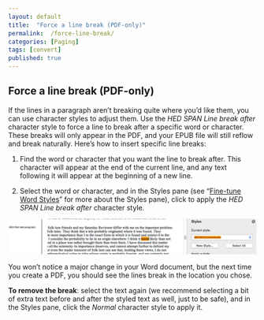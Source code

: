 ```yaml
---
layout: default
title:  "Force a line break (PDF-only)"
permalink:  /force-line-break/
categories: [Paging]
tags: [convert]
published: true
---
```


<section data-type="chapter" class="hsecchapter" data-hederis-type="hsecchapter" id="force-line-break" data-pi-attrs="id: force-line-break; data-tags: convert;" role="doc-chapter" data-tags="convert" data-author-name=" " data-book-title=" " title="Force a line break (PDF-only)"><h1 data-hederis-type="hblkchaptitle" class="hblkchaptitle" id="pKME8N8cN">Force a line break (PDF-only)</h1>
    <p class="hblkp" data-hederis-type="hblkp" id="pzeMB5MtP">If the lines in a paragraph aren&#8217;t breaking quite where you&#8217;d like them, you can use character styles to adjust them. Use the <span class="Emphasis" id="pap3HqVmD"><em class="hspanem" data-hederis-type="hspanem" id="pKAXqyXXx">HED SPAN Line break after</em></span> character style to force a line to break after a specific word or character. These breaks will only appear in the PDF, and your EPUB file will still reflow and break naturally. Here&#8217;s how to insert specific line breaks: </p>
    <ol class="hwprnumlist" data-hederis-type="hwprnumlist" id="pZDlsZOWb"><li class="hblkoli" data-hederis-type="hblkoli" id="li7EBdNNQo"><p class="hblkoli" data-hederis-type="hblklip" id="pUtyzu990">Find the word or character that you want the line to break after. This character will appear at the end of the current line, and any text following it will appear at the beginning of a new line.</p></li>
    <li class="hblkoli" data-hederis-type="hblkoli" id="licFPIEfa2"><p class="hblkoli" data-hederis-type="hblklip" id="pflaEQ4zz">Select the word or character, and in the Styles pane (see &#8220;<a href="{% post_url 2019-10-21-16-Fine-tuneWordStyles %}" id="p8aZ2cWW1"><span class="Hyperlink" id="p1Dx1nMLz">Fine-tune Word Styles</span></a>&#8221; for more about the Styles pane), click to apply the <span class="Emphasis" id="ppgWX8mxs"><em class="hspanem" data-hederis-type="hspanem" id="ptu6QCRS8">HED SPAN Line break after </em></span>character style<span class="Emphasis" id="pG9MINVh1"><em class="hspanem" data-hederis-type="hspanem" id="pKiHEXxdT">.</em></span></p></li>
    </ol>
    <img data-hederis-type="hblkimg" class="hblkimg" id="pNzX6IbjB" src="/images/forcelinebr.png" data-img-src="forcelinebr.png"/>
    <p class="hblkp" data-hederis-type="hblkp" id="paIVy1ywy">You won&#8217;t notice a major change in your Word document, but the next time you create a PDF, you should see the lines break in the location you chose.</p>
    <p class="hblkp" data-hederis-type="hblkp" id="pTadDaWto"><strong class="hspanstrong" data-hederis-type="hspanstrong" id="p8euvgfgA">To remove the break</strong>: select the text again (we recommend selecting a bit of extra text before and after the styled text as well, just to be safe), and in the Styles pane, click the <span class="Emphasis" id="pQCNzMU4e"><em class="hspanem" data-hederis-type="hspanem" id="p6vHL5U9k">Normal</em></span> character style to apply it.</p>
    </section>
    
